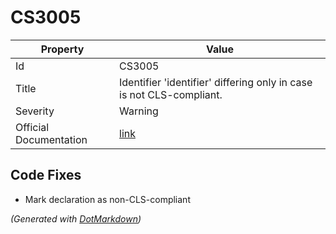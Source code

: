 # CS3005

| Property               | Value                                                                  |
| ---------------------- | ---------------------------------------------------------------------- |
| Id                     | CS3005                                                                 |
| Title                  | Identifier 'identifier' differing only in case is not CLS\-compliant\. |
| Severity               | Warning                                                                |
| Official Documentation | [link](http://docs.microsoft.com/en-us/dotnet/csharp/misc/cs3005)      |

## Code Fixes

* Mark declaration as non\-CLS\-compliant

*\(Generated with [DotMarkdown](http://github.com/JosefPihrt/DotMarkdown)\)*